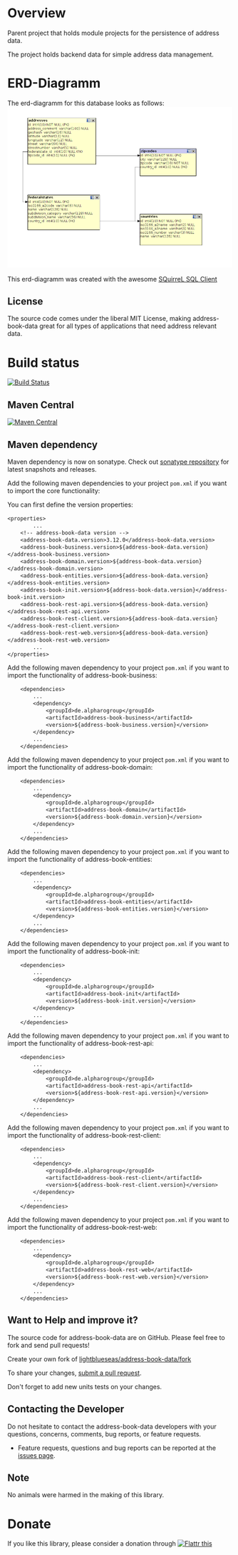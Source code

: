 # Overview


Parent project that holds module projects for the persistence of address data.

The project holds backend data for simple address data management.

# ERD-Diagramm

The erd-diagramm for this database looks as follows: ![erd-diagramm](https://github.com/lightblueseas/address-book-data/blob/develop/address-book-init/src/main/resources/erd/erd-diagramm-addressbook.png)

This erd-diagramm was created with the awesome [SQuirreL SQL Client](http://squirrel-sql.sourceforge.net/)

## License

The source code comes under the liberal MIT License, making address-book-data great for all types of applications that need address relevant data.

# Build status
[![Build Status](https://travis-ci.org/lightblueseas/address-book-data.svg?branch=master)](https://travis-ci.org/lightblueseas/address-book-data)

## Maven Central

[![Maven Central](https://maven-badges.herokuapp.com/maven-central/de.alpharogroup/address-book-data/badge.svg)](https://maven-badges.herokuapp.com/maven-central/de.alpharogroup/address-book-data)

## Maven dependency

Maven dependency is now on sonatype.
Check out [sonatype repository](https://oss.sonatype.org/index.html#nexus-search;gav~de.alpharogroup~address-book-data~~~) for latest snapshots and releases.

Add the following maven dependencies to your project `pom.xml` if you want to import the core functionality:

You can first define the version properties:

	<properties>
			...
		<!-- address-book-data version -->
		<address-book-data.version>3.12.0</address-book-data.version>
		<address-book-business.version>${address-book-data.version}</address-book-business.version>
		<address-book-domain.version>${address-book-data.version}</address-book-domain.version>
		<address-book-entities.version>${address-book-data.version}</address-book-entities.version>
		<address-book-init.version>${address-book-data.version}</address-book-init.version>
		<address-book-rest-api.version>${address-book-data.version}</address-book-rest-api.version>
		<address-book-rest-client.version>${address-book-data.version}</address-book-rest-client.version>
		<address-book-rest-web.version>${address-book-data.version}</address-book-rest-web.version>
			...
	</properties>

Add the following maven dependency to your project `pom.xml` if you want to import the functionality of address-book-business:

		<dependencies>
			...
			<dependency>
				<groupId>de.alpharogroup</groupId>
				<artifactId>address-book-business</artifactId>
				<version>${address-book-business.version}</version>
			</dependency>
			...
		</dependencies>

Add the following maven dependency to your project `pom.xml` if you want to import the functionality of address-book-domain:

		<dependencies>
			...
			<dependency>
				<groupId>de.alpharogroup</groupId>
				<artifactId>address-book-domain</artifactId>
				<version>${address-book-domain.version}</version>
			</dependency>
			...
		</dependencies>

Add the following maven dependency to your project `pom.xml` if you want to import the functionality of address-book-entities:

		<dependencies>
			...
			<dependency>
				<groupId>de.alpharogroup</groupId>
				<artifactId>address-book-entities</artifactId>
				<version>${address-book-entities.version}</version>
			</dependency>
			...
		</dependencies>

Add the following maven dependency to your project `pom.xml` if you want to import the functionality of address-book-init:

		<dependencies>
			...
			<dependency>
				<groupId>de.alpharogroup</groupId>
				<artifactId>address-book-init</artifactId>
				<version>${address-book-init.version}</version>
			</dependency>
			...
		</dependencies>

Add the following maven dependency to your project `pom.xml` if you want to import the functionality of address-book-rest-api:

		<dependencies>
			...
			<dependency>
				<groupId>de.alpharogroup</groupId>
				<artifactId>address-book-rest-api</artifactId>
				<version>${address-book-rest-api.version}</version>
			</dependency>
			...
		</dependencies>

Add the following maven dependency to your project `pom.xml` if you want to import the functionality of address-book-rest-client:

		<dependencies>
			...
			<dependency>
				<groupId>de.alpharogroup</groupId>
				<artifactId>address-book-rest-client</artifactId>
				<version>${address-book-rest-client.version}</version>
			</dependency>
			...
		</dependencies>

Add the following maven dependency to your project `pom.xml` if you want to import the functionality of address-book-rest-web:

		<dependencies>
			...
			<dependency>
				<groupId>de.alpharogroup</groupId>
				<artifactId>address-book-rest-web</artifactId>
				<version>${address-book-rest-web.version}</version>
			</dependency>
			...
		</dependencies>

## Want to Help and improve it? ###

The source code for address-book-data are on GitHub. Please feel free to fork and send pull requests!

Create your own fork of [lightblueseas/address-book-data/fork](https://github.com/lightblueseas/address-book-data/fork)

To share your changes, [submit a pull request](https://github.com/lightblueseas/address-book-data/pull/new/master).

Don't forget to add new units tests on your changes.

## Contacting the Developer

Do not hesitate to contact the address-book-data developers with your questions, concerns, comments, bug reports, or feature requests.
- Feature requests, questions and bug reports can be reported at the [issues page](https://github.com/lightblueseas/address-book-data/issues).

## Note

No animals were harmed in the making of this library.

# Donate

If you like this library, please consider a donation through 
<a href="https://flattr.com/submit/auto?fid=r7vp62&url=https%3A%2F%2Fgithub.com%2Flightblueseas%2Faddress-book-data" target="_blank">
<img src="http://button.flattr.com/flattr-badge-large.png" alt="Flattr this" title="Flattr this" border="0">
</a>
